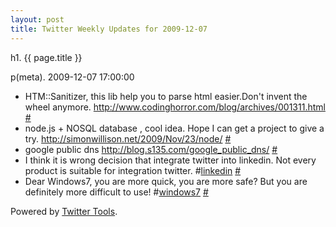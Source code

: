 ```yaml
---
layout: post
title: Twitter Weekly Updates for 2009-12-07
---
```


h1. {{ page.title }} 

p(meta). 2009-12-07 17:00:00

<ul class="aktt_tweet_digest">
	<li>HTM::Sanitizer, this lib help you to parse html easier.Don&#39;t invent the wheel anymore. <a href="http://www.codinghorror.com/blog/archives/001311.html" rel="nofollow">http://www.codinghorror.com/blog/archives/001311.html</a> <a href="http://twitter.com/Joshua_C/statuses/6433320128">#</a></li>
	<li>node.js + NOSQL database , cool idea. Hope I can get a project to give a try. <a href="http://simonwillison.net/2009/Nov/23/node/" rel="nofollow">http://simonwillison.net/2009/Nov/23/node/</a> <a href="http://twitter.com/Joshua_C/statuses/6432961969">#</a></li>
	<li>google public dns <a href="http://blog.s135.com/google_public_dns/" rel="nofollow">http://blog.s135.com/google_public_dns/</a> <a href="http://twitter.com/Joshua_C/statuses/6421480322">#</a></li>
	<li>I think it is wrong decision that integrate twitter into linkedin.  Not every product is suitable for integration twitter. #<a href="http://search.twitter.com/search?q=%23linkedin">linkedin</a> <a href="http://twitter.com/Joshua_C/statuses/6388822149">#</a></li>
	<li>Dear Windows7, you are more quick, you are more safe? But you are definitely more difficult to use! #<a href="http://search.twitter.com/search?q=%23windows7">windows7</a> <a href="http://twitter.com/Joshua_C/statuses/6269306864">#</a></li>
</ul>
<p class="aktt_credit">Powered by <a href="http://alexking.org/projects/wordpress">Twitter Tools</a>.</p>